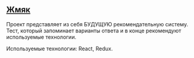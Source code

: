 ## <a href="https://deim0707.github.io/recom_app/build/index.html"> Жмяк</a>

Проект представляет из себя БУДУЩУЮ  рекомендательную систему. Тест, который запоминает варианты ответа и в конце рекомендуют используемые технологии. 

Используемые технологии: React, Redux.
